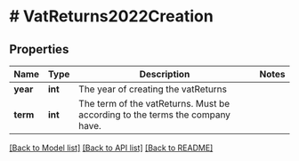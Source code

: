 # # VatReturns2022Creation

## Properties

Name | Type | Description | Notes
------------ | ------------- | ------------- | -------------
**year** | **int** | The year of creating the vatReturns |
**term** | **int** | The term of the vatReturns. Must be according to the terms the company have. |

[[Back to Model list]](../../README.md#models) [[Back to API list]](../../README.md#endpoints) [[Back to README]](../../README.md)
